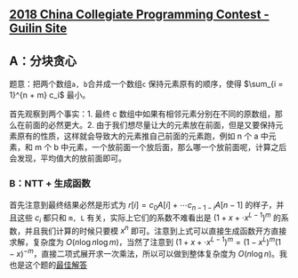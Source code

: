 
## [2018 China Collegiate Programming Contest - Guilin Site](https://codeforces.com/gym/102823/)

## A：分块贪心

题意：把两个数组`a, b`合并成一个数组`c` 保持元素原有的顺序，使得 $\sum_{i = 1}^{n + m} c_i$ 最小。

首先观察到两个事实：1. 最终 c 数组中如果有相邻元素分别在不同的原数组，那么在前面的必然更大。2. 由于我们想尽量让大的元素放在前面，但是又要保持元素原有的性质，这样就会导致大的元素推自己前面的元素跑，例如 n 个 a 中元素，和 m 个 b 中元素，一个放前面一个放后面，那么哪一个放前面呢，计算之后会发现，平均值大的放前面即可。

### B：NTT + 生成函数

首先注意到最终结果必然是形式为 $r[i] = c_0 A[i] + \cdots c_{n - 1 - i} A[n - 1]$ 的样子，并且这些 $c_i$ 都只和 `m, L` 有关，实际上它们的系数不难看出是 $(1 + x + \cdot x^{L- 1})^m$ 的系数，并且我们计算的时候只要模 $x^n$ 即可。注意到上式可以直接生成函数开方直接求解，复杂度为 $O(n \log n \log m)$，当然了注意到 $(1 + x + \cdot x^{L- 1})^m = (1 - x^L)^m (1 - x)^{-m}$，直接二项式展开求一次乘法，所以可以做到整体复杂度为 $O(n \log n)$。我也是这个题的[最佳解答](https://codeforces.com/gym/102823/status?order=BY_CONSUMED_TIME_ASC)
